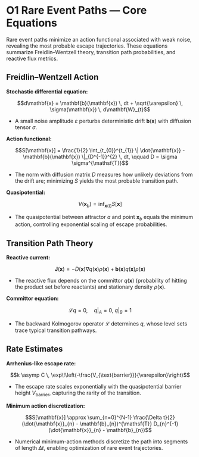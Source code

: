# O1 Rare Event Paths — Core Equations

Rare event paths minimize an action functional associated with weak noise, revealing the most probable escape trajectories. These equations summarize Freidlin–Wentzell theory, transition path probabilities, and reactive flux metrics.

## Freidlin–Wentzell Action
**Stochastic differential equation:**

$$d\mathbf{x} = \mathbf{b}(\mathbf{x}) \, dt + \sqrt{\varepsilon} \, \sigma(\mathbf{x}) \, d\mathbf{W}_{t}$$

- A small noise amplitude $\varepsilon$ perturbs deterministic drift $\mathbf{b}(\mathbf{x})$ with diffusion tensor $\sigma$.

**Action functional:**

$$S[\mathbf{x}] = \frac{1}{2} \int_{t_{0}}^{t_{1}} \| \dot{\mathbf{x}} - \mathbf{b}(\mathbf{x}) \|_{D^{-1}}^{2} \, dt, \qquad D = \sigma \sigma^{\mathsf{T}}$$

- The norm with diffusion matrix $D$ measures how unlikely deviations from the drift are; minimizing $S$ yields the most probable transition path.

**Quasipotential:**

$$V(\mathbf{x}_{b}) = \inf_{\mathbf{x}(t)} S[\mathbf{x}]$$

- The quasipotential between attractor $a$ and point $\mathbf{x}_{b}$ equals the minimum action, controlling exponential scaling of escape probabilities.

## Transition Path Theory
**Reactive current:**

$$\mathbf{J}(\mathbf{x}) = -D(\mathbf{x}) \nabla q(\mathbf{x}) \rho(\mathbf{x}) + \mathbf{b}(\mathbf{x}) q(\mathbf{x}) \rho(\mathbf{x})$$

- The reactive flux depends on the committor $q(\mathbf{x})$ (probability of hitting the product set before reactants) and stationary density $\rho(\mathbf{x})$.

**Committor equation:**

$$\mathcal{L} q = 0, \quad q|_{A} = 0, \; q|_{B} = 1$$

- The backward Kolmogorov operator $\mathcal{L}$ determines $q$, whose level sets trace typical transition pathways.

## Rate Estimates
**Arrhenius-like escape rate:**

$$k \asymp C \, \exp\!\left(-\frac{V_{\text{barrier}}}{\varepsilon}\right)$$

- The escape rate scales exponentially with the quasipotential barrier height $V_{\text{barrier}}$, capturing the rarity of the transition.

**Minimum action discretization:**

$$S[\mathbf{x}] \approx \sum_{n=0}^{N-1} \frac{\Delta t}{2} (\dot{\mathbf{x}}_{n} - \mathbf{b}_{n})^{\mathsf{T}} D_{n}^{-1} (\dot{\mathbf{x}}_{n} - \mathbf{b}_{n})$$

- Numerical minimum-action methods discretize the path into segments of length $\Delta t$, enabling optimization of rare event trajectories.
